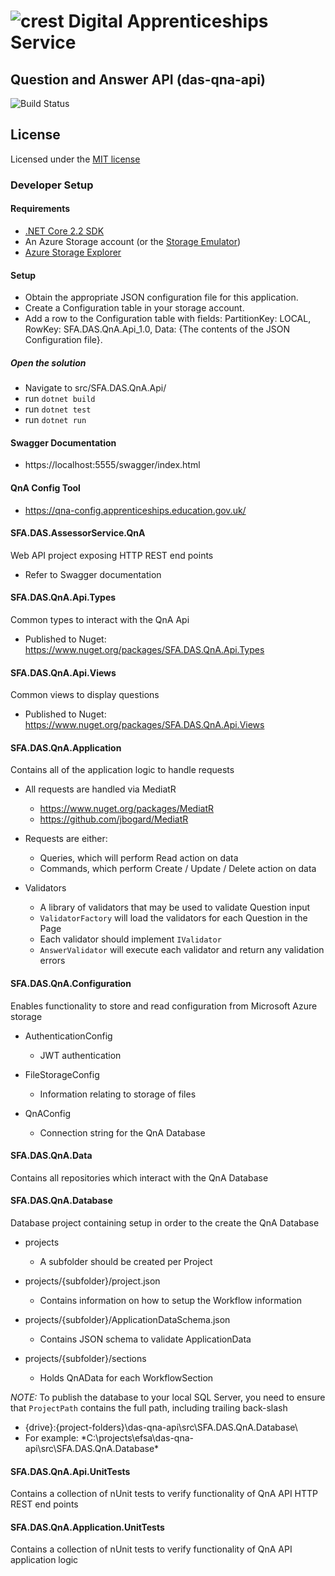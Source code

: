 # ![crest](https://assets.publishing.service.gov.uk/government/assets/crests/org_crest_27px-916806dcf065e7273830577de490d5c7c42f36ddec83e907efe62086785f24fb.png) Digital Apprenticeships Service

##  Question and Answer API (das-qna-api)
![Build Status](https://sfa-gov-uk.visualstudio.com/Digital%20Apprenticeship%20Service/_apis/build/status/Endpoint%20Assessment%20Organisation/das-qna-api)

## License
Licensed under the [MIT license](https://github.com/SkillsFundingAgency/das-assessor-service-external-apiclient/blob/master/LICENSE)

### Developer Setup

#### Requirements
- [.NET Core 2.2 SDK](https://dotnet.microsoft.com/download/dotnet-core/2.2)
- An Azure Storage account (or the [Storage Emulator](https://go.microsoft.com/fwlink/?linkid=717179&clcid=0x409))
- [Azure Storage Explorer](http://storageexplorer.com/)

#### Setup
- Obtain the appropriate JSON configuration file for this application.
- Create a Configuration table in your storage account.
- Add a row to the Configuration table with fields: PartitionKey: LOCAL, RowKey: SFA.DAS.QnA.Api_1.0, Data: {The contents of the JSON Configuration file}.

##### Open the solution
- Navigate to src/SFA.DAS.QnA.Api/
- run `dotnet build`
- run `dotnet test`
- run `dotnet run`

#### Swagger Documentation
- https://localhost:5555/swagger/index.html

#### QnA Config Tool
- https://qna-config.apprenticeships.education.gov.uk/

####  SFA.DAS.AssessorService.QnA
Web API project exposing HTTP REST end points
- Refer to Swagger documentation

#### SFA.DAS.QnA.Api.Types
Common types to interact with the QnA Api
- Published to Nuget: https://www.nuget.org/packages/SFA.DAS.QnA.Api.Types

#### SFA.DAS.QnA.Api.Views
Common views to display questions
- Published to Nuget: https://www.nuget.org/packages/SFA.DAS.QnA.Api.Views

#### SFA.DAS.QnA.Application
Contains all of the application logic to handle requests

- All requests are handled via MediatR
	- https://www.nuget.org/packages/MediatR
	- https://github.com/jbogard/MediatR

- Requests are either:
	- Queries, which will perform Read action on data
	- Commands, which perform Create / Update / Delete action on data
	
- Validators
	- A library of validators that may be used to validate Question input
	- `ValidatorFactory` will load the validators for each Question in the Page
	- Each validator should implement `IValidator`
	- `AnswerValidator` will execute each validator and return any validation errors

#### SFA.DAS.QnA.Configuration
Enables functionality to store and read configuration from Microsoft Azure storage

- AuthenticationConfig
	- JWT authentication
	
- FileStorageConfig
	- Information relating to storage of files
	
- QnAConfig
	- Connection string for the QnA Database

#### SFA.DAS.QnA.Data
Contains all repositories which interact with the QnA Database

#### SFA.DAS.QnA.Database
Database project containing setup in order to the create the QnA Database

- projects
	- A subfolder should be created per Project
	
- projects/{subfolder}/project.json
	- Contains information on how to setup the Workflow information
	
- projects/{subfolder}/ApplicationDataSchema.json
	- Contains JSON schema to validate ApplicationData
	
- projects/{subfolder}/sections
	- Holds QnAData for each WorkflowSection
	
_NOTE:_ To publish the database to your local SQL Server, you need to ensure that `ProjectPath` contains the full path, including trailing back-slash
- {drive}:\{project-folders}\das-qna-api\src\SFA.DAS.QnA.Database\
- For example: *C:\projects\efsa\das-qna-api\src\SFA.DAS.QnA.Database\*

#### SFA.DAS.QnA.Api.UnitTests
Contains a collection of nUnit tests to verify functionality of QnA API HTTP REST end points

#### SFA.DAS.QnA.Application.UnitTests
Contains a collection of nUnit tests to verify functionality of QnA API application logic

